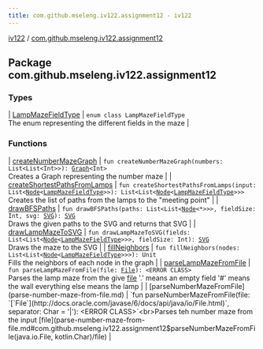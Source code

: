 ```yaml
---
title: com.github.mseleng.iv122.assignment12 - iv122
---
```


[iv122](../index.md) / [com.github.mseleng.iv122.assignment12](.)

## Package com.github.mseleng.iv122.assignment12

### Types

| [LampMazeFieldType](-lamp-maze-field-type/index.md) | `enum class LampMazeFieldType`<br>The enum representing the different fields in the maze |

### Functions

| [createNumberMazeGraph](create-number-maze-graph.md) | `fun createNumberMazeGraph(numbers: List<List<Int>>): `[`Graph`](../com.github.mseleng.iv122.util/-graph/index.md)`<Int>`<br>Creates a Graph representing the number maze |
| [createShortestPathsFromLamps](create-shortest-paths-from-lamps.md) | `fun createShortestPathsFromLamps(input: List<`[`Node`](../com.github.mseleng.iv122.util/-node/index.md)`<`[`LampMazeFieldType`](-lamp-maze-field-type/index.md)`>>): List<List<`[`Node`](../com.github.mseleng.iv122.util/-node/index.md)`<`[`LampMazeFieldType`](-lamp-maze-field-type/index.md)`>>>`<br>Creates the list of paths from the lamps to the "meeting point" |
| [drawBFSPaths](draw-b-f-s-paths.md) | `fun drawBFSPaths(paths: List<List<`[`Node`](../com.github.mseleng.iv122.util/-node/index.md)`<*>>>, fieldSize: Int, svg: `[`SVG`](../com.github.mseleng.iv122.util/-s-v-g/index.md)`): `[`SVG`](../com.github.mseleng.iv122.util/-s-v-g/index.md)<br>Draws the given paths to the SVG and returns that SVG |
| [drawLampMazeToSVG](draw-lamp-maze-to-s-v-g.md) | `fun drawLampMazeToSVG(fields: List<List<`[`Node`](../com.github.mseleng.iv122.util/-node/index.md)`<`[`LampMazeFieldType`](-lamp-maze-field-type/index.md)`>>>, fieldSize: Int): `[`SVG`](../com.github.mseleng.iv122.util/-s-v-g/index.md)<br>Draws the maze to the SVG |
| [fillNeighbors](fill-neighbors.md) | `fun fillNeighbors(nodes: List<List<`[`Node`](../com.github.mseleng.iv122.util/-node/index.md)`<`[`LampMazeFieldType`](-lamp-maze-field-type/index.md)`>>>): Unit`<br>Fills the neighbors of each node in the graph |
| [parseLampMazeFromFile](parse-lamp-maze-from-file.md) | `fun parseLampMazeFromFile(file: `[`File`](http://docs.oracle.com/javase/6/docs/api/java/io/File.html)`): <ERROR CLASS>`<br>Parses the lamp maze from the give [file](parse-lamp-maze-from-file.md#com.github.mseleng.iv122.assignment12$parseLampMazeFromFile(java.io.File)/file)
'.' means an empty field
'#' means the wall
everything else means the lamp |
| [parseNumberMazeFromFile](parse-number-maze-from-file.md) | `fun parseNumberMazeFromFile(file: `[`File`](http://docs.oracle.com/javase/6/docs/api/java/io/File.html)`, separator: Char = '|'): <ERROR CLASS>`<br>Parses teh number maze from the input [file](parse-number-maze-from-file.md#com.github.mseleng.iv122.assignment12$parseNumberMazeFromFile(java.io.File, kotlin.Char)/file) |

